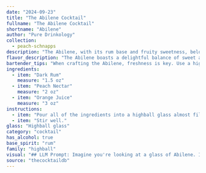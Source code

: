 ```yaml
---
date: "2024-09-23"
title: "The Abilene Cocktail"
fullname: "The Abilene Cocktail"
shortname: "Abilene"
author: "Pure Drinkology"
collection:
  - peach-schnapps
description: "The Abilene, with its rum base and fruity sweetness, belongs to the **tropical cocktail** family.  Though its exact origin is unclear, its combination of dark rum, peach nectar, and orange juice likely emerged in the **mid-20th century**, reflecting the growing popularity of tropical cocktails during that era. "
flavor_description: "The Abilene boasts a delightful balance of sweet and tangy. The dark rum provides a rich, caramel backbone, beautifully complemented by the juicy sweetness of peach nectar. A touch of orange juice adds a bright citrusy note, creating a harmonious blend that's both refreshing and sophisticated.  "
bartender_tips: "When crafting the Abilene, freshness is key. Use a high-quality dark rum with rich molasses notes. For the peach nectar, opt for unsweetened or lightly sweetened varieties, and ensure the orange juice is freshly squeezed for optimal flavor. Shake with ice vigorously to chill and dilute properly, resulting in a balanced, refreshing cocktail. Garnish with a fresh peach slice or an orange peel twist for an aromatic touch. "
ingredients:
  - item: "Dark Rum"
    measure: "1.5 oz"
  - item: "Peach Nectar"
    measure: "2 oz"
  - item: "Orange Juice"
    measure: "3 oz"
instructions:
  - item: "Pour all of the ingredients into a highball glass almost filled with ice cubes."
  - item: "Stir well."
glass: "Highball glass"
category: "cocktail"
has_alcohol: true
base_spirit: "rum"
family: "highball"
visual: "## LLM Prompt: Imagine you're looking at a glass of Abilene. It's made with dark rum, peach nectar, and orange juice. Describe the cocktail's appearance in detail. Include information about:* **Color:** Is it a deep amber, a bright orange, or something in between?* **Clarity:** Is it clear, cloudy, or layered?* **Texture:** Is it smooth, bubbly, or does it have any bits of fruit?* **Garnish:** What kind of garnish would complement the flavors and enhance the visual appeal?**Remember to use evocative language and vivid imagery to make your description come alive.** "
source: "thecocktaildb"
---
```


